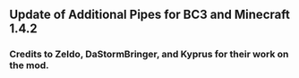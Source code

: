 ## Update of Additional Pipes for BC3 and Minecraft 1.4.2

### Credits to Zeldo, DaStormBringer, and Kyprus for their work on the mod.